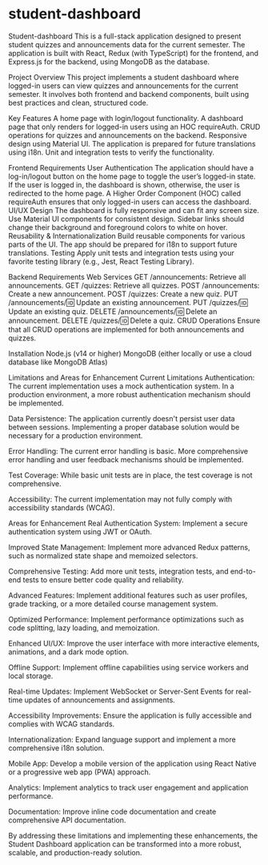 # student-dashboard

Student-dashboard
This is a full-stack application designed to present student quizzes and announcements data for the current semester. The application is built with React, Redux (with TypeScript) for the frontend, and Express.js for the backend, using MongoDB as the database.

Project Overview
This project implements a student dashboard where logged-in users can view quizzes and announcements for the current semester. It involves both frontend and backend components, built using best practices and clean, structured code.

Key Features
A home page with login/logout functionality. A dashboard page that only renders for logged-in users using an HOC requireAuth. CRUD operations for quizzes and announcements on the backend. Responsive design using Material UI. The application is prepared for future translations using i18n. Unit and integration tests to verify the functionality.

Frontend Requirements
User Authentication The application should have a log-in/logout button on the home page to toggle the user’s logged-in state. If the user is logged in, the dashboard is shown, otherwise, the user is redirected to the home page. A Higher Order Component (HOC) called requireAuth ensures that only logged-in users can access the dashboard. UI/UX Design The dashboard is fully responsive and can fit any screen size. Use Material UI components for consistent design. Sidebar links should change their background and foreground colors to white on hover. Reusability & Internationalization Build reusable components for various parts of the UI. The app should be prepared for i18n to support future translations. Testing Apply unit tests and integration tests using your favorite testing library (e.g., Jest, React Testing Library).

Backend Requirements
Web Services GET /announcements: Retrieve all announcements. GET /quizzes: Retrieve all quizzes. POST /announcements: Create a new announcement. POST /quizzes: Create a new quiz. PUT /announcements/:id: Update an existing announcement. PUT /quizzes/:id: Update an existing quiz. DELETE /announcements/:id: Delete an announcement. DELETE /quizzes/:id: Delete a quiz. CRUD Operations Ensure that all CRUD operations are implemented for both announcements and quizzes.

Installation
Node.js (v14 or higher) MongoDB (either locally or use a cloud database like MongoDB Atlas)

Limitations and Areas for Enhancement
Current Limitations
Authentication: The current implementation uses a mock authentication system. In a production environment, a more robust authentication mechanism should be implemented.

Data Persistence: The application currently doesn't persist user data between sessions. Implementing a proper database solution would be necessary for a production environment.

Error Handling: The current error handling is basic. More comprehensive error handling and user feedback mechanisms should be implemented.

Test Coverage: While basic unit tests are in place, the test coverage is not comprehensive.

Accessibility: The current implementation may not fully comply with accessibility standards (WCAG).

Areas for Enhancement
Real Authentication System: Implement a secure authentication system using JWT or OAuth.

Improved State Management: Implement more advanced Redux patterns, such as normalized state shape and memoized selectors.

Comprehensive Testing: Add more unit tests, integration tests, and end-to-end tests to ensure better code quality and reliability.

Advanced Features: Implement additional features such as user profiles, grade tracking, or a more detailed course management system.

Optimized Performance: Implement performance optimizations such as code splitting, lazy loading, and memoization.

Enhanced UI/UX: Improve the user interface with more interactive elements, animations, and a dark mode option.

Offline Support: Implement offline capabilities using service workers and local storage.

Real-time Updates: Implement WebSocket or Server-Sent Events for real-time updates of announcements and assignments.

Accessibility Improvements: Ensure the application is fully accessible and complies with WCAG standards.

Internationalization: Expand language support and implement a more comprehensive i18n solution.

Mobile App: Develop a mobile version of the application using React Native or a progressive web app (PWA) approach.

Analytics: Implement analytics to track user engagement and application performance.

Documentation: Improve inline code documentation and create comprehensive API documentation.

By addressing these limitations and implementing these enhancements, the Student Dashboard application can be transformed into a more robust, scalable, and production-ready solution.
